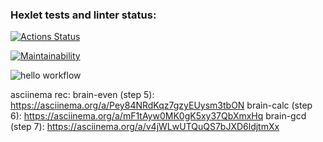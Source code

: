 ### Hexlet tests and linter status:

[![Actions Status](https://github.com/Alex-AXO/python-project-lvl1/workflows/hexlet-check/badge.svg)](https://github.com/Alex-AXO/python-project-lvl1/actions)

[![Maintainability](https://api.codeclimate.com/v1/badges/a99a88d28ad37a79dbf6/maintainability)](https://codeclimate.com/github/codeclimate/codeclimate/maintainability)

![hello workflow](https://github.com/Alex-AXO/python-project-lvl1/actions/workflows/make-lint.yml/badge.svg)

asciinema rec:
brain-even (step 5): https://asciinema.org/a/Pey84NRdKqz7gzyEUysm3tbON
brain-calc (step 6): https://asciinema.org/a/mF1tAyw0MK0gK5xy37QbXmxHq
brain-gcd (step 7): https://asciinema.org/a/v4jWLwUTQuQS7bJXD6ldjtmXx

